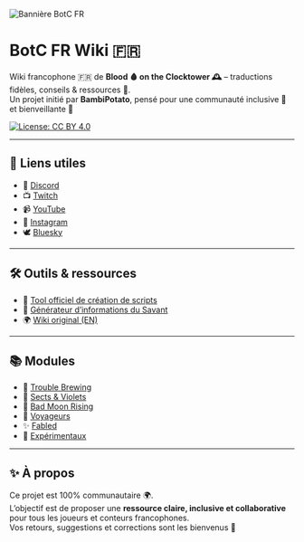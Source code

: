 ![Bannière BotC FR](images/banner.png)

# BotC FR Wiki 🇫🇷

Wiki francophone 🇫🇷 de **Blood 🩸 on the Clocktower 🕰️** – traductions fidèles, conseils & ressources 🎲.  
Un projet initié par **BambiPotato**, pensé pour une communauté inclusive 🤝 et bienveillante 💜  

[![License: CC BY 4.0](https://img.shields.io/badge/License-CC%20BY%204.0-lightgrey.svg)](https://creativecommons.org/licenses/by/4.0/)

---

## 🔗 Liens utiles
- 🎲 [Discord](https://discord.gg/tGDVmZfZpE)  
- 📺 [Twitch](https://twitch.tv/bambibluepotato)  
- 📹 [YouTube](https://youtube.com/@Bambipotato)  
- 📸 [Instagram](https://instagram.com/bambibluepotato)  
- 🕊️ [Bluesky](https://bsky.app/profile/bambibluepotato.bsky.social)  

---

## 🛠️ Outils & ressources
- 🧩 [Tool officiel de création de scripts](https://script.bloodontheclocktower.com/)  
- 📖 [Générateur d’informations du Savant](https://savant.thegrim.gg/)  
- 🌍 [Wiki original (EN)](https://wiki.bloodontheclocktower.com/Main_Page)  

---

## 📚 Modules
- 📜 [Trouble Brewing](modules/trouble_brewing.md)  
- 🧪 [Sects & Violets](modules/sects_and_violets.md)  
- 🌙 [Bad Moon Rising](modules/bad_moon_rising.md)  
- 🚶 [Voyageurs](modules/voyageurs.md)  
- ✨ [Fabled](modules/fabled.md)  
- 🧩 [Expérimentaux](modules/experimentaux.md)  

---

## ✨ À propos
Ce projet est 100% communautaire 🌍.  
L’objectif est de proposer une **ressource claire, inclusive et collaborative** pour tous les joueurs et conteurs francophones.  
Vos retours, suggestions et corrections sont les bienvenus 🙌

